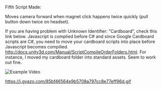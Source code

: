 Fifth Script Made:

Moves camera forward when magnet click happens twice quickly (pull button down twice on headset).

If you are having problem with Unknown Identifier: "Cardboard", check this link below. Javascript is complied before C# and since Google Cardboard scripts are C#, you need to move your cardboard scripts into place before Javascript becomes compilied. http://docs.unity3d.com/Manual/ScriptCompileOrderFolders.html. For instance, I moved my cardboard folder into standard assets. Seem to work out fine.

![Example Video](https://i.gyazo.com/85bf46564e9b5708a797cc8e77eff96d.gif)

https://i.gyazo.com/85bf46564e9b5708a797cc8e77eff96d.gif
